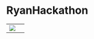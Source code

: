 # RyanHackathon

<table>
  <tr>
    <td><img src="g35/src/Assets/H1.jpg"/></td>
    <td></td>
  </tr>
</table>
